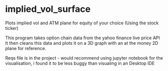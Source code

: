# implied_vol_surface
Plots implied vol and ATM plane for equity of your choice (Using the stock ticker)

This program takes option chain data from the yahoo finance live price API
It then cleans this data and plots it on a 3D graph with an at the money 2D plane for reference.

Reqs file is in the project - would recommend using jupyter notebook for the visualisation, i found it to be less buggy than visualing in an Desktop IDE
